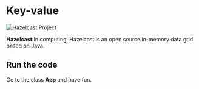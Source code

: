 # Key-value

![Hazelcast Project](http://www.jnosql.org/img/logos/hazelcast.svg)


**Hazelcast**:In computing, Hazelcast is an open source in-memory data grid based on Java.

## Run the code

Go to the class **App** and have fun.

